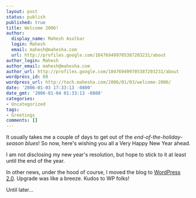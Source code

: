 ```yaml
---
layout: post
status: publish
published: true
title: Welcome 2006!
author:
  display_name: Mahesh Asolkar
  login: Mahesh
  email: mahesh@mahesha.com
  url: http://profiles.google.com/104769499705387203231/about
author_login: Mahesh
author_email: mahesh@mahesha.com
author_url: http://profiles.google.com/104769499705387203231/about
wordpress_id: 60
wordpress_url: http://tech.mahesha.com/2006/01/03/welcome-2006/
date: '2006-01-03 17:33:13 -0800'
date_gmt: '2006-01-04 01:33:13 -0800'
categories:
- Uncategorized
tags:
- Greetings
comments: []
---
```

<p>It usually takes me a couple of days to get out of the <i>end-of-the-holiday-season blues</i>! So now, here's wishing you all a Very Happy New Year ahead.</p>
<p>I am not disclosing my new year's resolution, but hope to stick to it at least until the end of the year.</p>
<p>In other news, under the hood of course, I moved the blog to <a href="http://wordpress.org/development/2005/12/wp2/trackback/" title="What's in WP2.0?">WordPress 2.0</a>. Upgrade was like a breeze. Kudos to WP folks!</p>
<p>Until later...</p>
